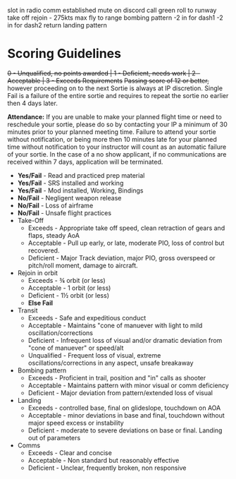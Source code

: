 slot in
radio comm established
mute on discord
call green
roll to runway
take off
rejoin - 275kts max
fly to range
bombing pattern
-2 in for dash1
-2 in for dash2
return
landing pattern


# Scoring Guidelines
~~0 - Unqualified, no points awarded | 1 - Deficient, needs work | 2 - Acceptable | 3 - Exceeds Requirements~~
~~Passing score of 12 or better,~~ however proceeding on to the next Sortie is always at IP discretion.
Single Fail is a failure of the entire sortie and requires to repeat the sortie no earlier then 4 days later.

**Attendance:** If you are unable to make your planned flight time or need to reschedule your sortie, please do so by contacting your IP a minimum of 30 minutes prior to your planned meeting time. Failure to attend your sortie without notification, or being more then 10 minutes late for your planned time without notification to your instructor will count as an automatic failure of your sortie. In the case of a no show applicant, if no communications are received within 7 days, application will be terminated.

- **Yes/Fail** - Read and practiced prep material 
- **Yes/Fail** - SRS installed and working 
- **Yes/Fail** - Mod installed, Working, Bindings 
- **No/Fail** - Negligent weapon release
- **No/Fail** - Loss of airframe
- **No/Fail** - Unsafe flight practices
- Take-Off 
  - Exceeds - Appropriate take off speed, clean retraction of gears and flaps, steady AoA
  - Acceptable - Pull up early, or late, moderate PIO, loss of control but recovered.
  - Deficient - Major Track deviation, major PIO, gross overspeed or pitch/roll moment, damage to aircraft.
- Rejoin in orbit
  - Exceeds - ¾ orbit (or less)
  - Acceptable - 1 orbit (or less)
  - Deficient - 1½ orbit (or less)
  - **Else Fail**
- Transit
  - Exceeds - Safe and expeditious conduct
  - Acceptable - Maintains "cone of manuever with light to mild oscillation/corrections
  - Deficient - Infrequent loss of visual and/or dramatic deviation from "cone of manuever" or speed/alt
  - Unqualified - Frequent loss of visual, extreme oscillations/corrections in any aspect, unsafe breakaway
- Bombing pattern
  - Exceeds - Proficient in trail, position and "in" calls as shooter
  - Acceptable - Maintains pattern with minor visual or comm deficiency
  - Deficient - Major deviation from pattern/extended loss of visual
- Landing
  - Exceeds - controlled base, final on glideslope, touchdown on AOA
  - Acceptable - minor deviations in base and final, touchdown without major speed excess or instability
  - Deficient - moderate to severe deviations on base or final. Landing out of parameters
- Comms
  - Exceeds - Clear and concise
  - Acceptable - Non standard but reasonably effective
  - Deficient - Unclear, frequently broken, non responsive
